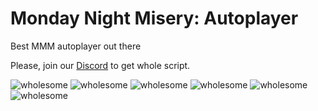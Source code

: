 # Monday Night Misery: Autoplayer 
Best MMM autoplayer out there

Please, join our [Discord](https://discord.gg/3WdU3buEPn) to get whole script.

![wholesome](https://cdn.discordapp.com/emojis/970597111500505138.webp?size=96&quality=lossless) ![wholesome](https://cdn.discordapp.com/emojis/970597111500505138.webp?size=96&quality=lossless) ![wholesome](https://cdn.discordapp.com/emojis/970597111500505138.webp?size=96&quality=lossless) ![wholesome](https://cdn.discordapp.com/emojis/970597111500505138.webp?size=96&quality=lossless) ![wholesome](https://cdn.discordapp.com/emojis/970597111500505138.webp?size=96&quality=lossless) ![wholesome](https://cdn.discordapp.com/emojis/970597111500505138.webp?size=96&quality=lossless) 
